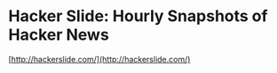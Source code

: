 <!--
id: 8043429784
link: http://tumblr.atmos.org/post/8043429784/hacker-slide-hourly-snapshots-of-hacker-news
slug: hacker-slide-hourly-snapshots-of-hacker-news
date: Mon Jul 25 2011 07:59:37 GMT-0700 (PDT)
publish: 2011-07-025
tags: 
title: Hacker Slide: Hourly Snapshots of Hacker News
-->


Hacker Slide: Hourly Snapshots of Hacker News
=============================================

[http://hackerslide.com/](http://hackerslide.com/)

